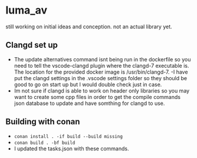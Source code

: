 # luma_av
still working on initial ideas and conception. not an actual library yet.
## Clangd set up
- The update alternatives command isnt being run in the dockerfile so 
you need to tell the vscode-clangd plugin where the clangd-7 executable is.
The location for the provided docker image is /usr/bin/clangd-7.
-I have put the clangd settings in the .vscode settings folder so they should be
good to go on start up but I would double check just in case.
- Im not sure if clangd is able to work on header only libraries so you may
want to create some cpp files in order to get the compile commands json
database to update and have somthing for clangd to use.
## Building with conan
- ```conan install . -if build --build missing```
- ```conan build . -bf build```
- I updated the tasks.json with these commands.
